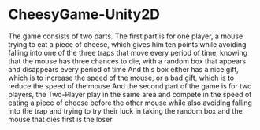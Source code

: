 # CheesyGame-Unity2D
The game consists of two parts. The first part is for one player, a mouse trying to eat a piece of cheese, which gives him ten points while avoiding falling into one of the three traps that move every period of time, knowing that the mouse has three chances to die, with a random box that appears and disappears every period of time And this box either has a nice gift, which is to increase the speed of the mouse, or a bad gift, which is to reduce the speed of the mouse And the second part of the game is for two players, the Two-Player play in the same area and compete in the speed of eating a piece of cheese before the other mouse while also avoiding falling into the trap and trying to try their luck in taking the random box and the mouse that dies first is the loser
